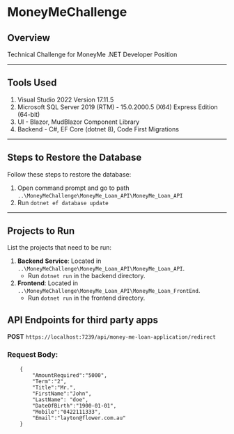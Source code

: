 # MoneyMeChallenge

## Overview
Technical Challenge for MoneyMe .NET Developer Position

---

## Tools Used
1. Visual Studio 2022 Version 17.11.5
2. Microsoft SQL Server 2019 (RTM) - 15.0.2000.5 (X64) Express Edition (64-bit)
3. UI - Blazor, MudBlazor Component Library
4. Backend - C#, EF Core (dotnet 8), Code First Migrations

---

## Steps to Restore the Database
Follow these steps to restore the database:
1. Open command prompt and go to path `..\MoneyMeChallenge\MoneyMe_Loan_API\MoneyMe_Loan_API`
2. Run `dotnet ef database update`

---

## Projects to Run
List the projects that need to be run:
1. **Backend Service**: Located in `..\MoneyMeChallenge\MoneyMe_Loan_API\MoneyMe_Loan_API`.
   - Run `dotnet run` in the backend directory.
2. **Frontend**: Located in `..\MoneyMeChallenge\MoneyMe_Loan_API\MoneyMe_Loan_FrontEnd`.
   - Run `dotnet run` in the frontend directory.


## API Endpoints for third party apps

**POST** `https://localhost:7239/api/money-me-loan-application/redirect`

### Request Body:

```
    {
        "AmountRequired":"5000",
        "Term":"2",
        "Title":"Mr.",
        "FirstName":"John",
        "LastName": "doe",
        "DateOfBirth":"1900-01-01",
        "Mobile":"0422111333",
        "Email":"layton@flower.com.au"
    }

```